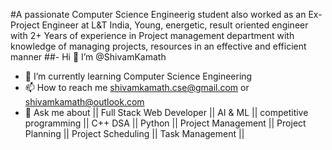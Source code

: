 #A passionate Computer Science Engineerig student also worked as an Ex- Project Engineer at L&T India, Young, energetic, result oriented engineer with 2+ Years of experience in Project management department
with knowledge of managing projects, resources in an effective and efficient manner
##-  Hi 👋 I’m @ShivamKamath
- 🌱 I’m currently learning Computer Science Engineering
- 📫 How to reach me shivamkamath.cse@gmail.com or shivamkamath@outlook.com
- 💬 Ask me about || Full Stack Web Developer || AI & ML || competitive programming || C++ DSA || Python || Project Management 
|| Project Planning || Project Scheduling || Task Management || 

<!---
ShivamKamath/ShivamKamath is a ✨ special ✨ repository because its `README.md` (this file) appears on your GitHub profile.
You can click the Preview link to take a look at your changes.
--->
